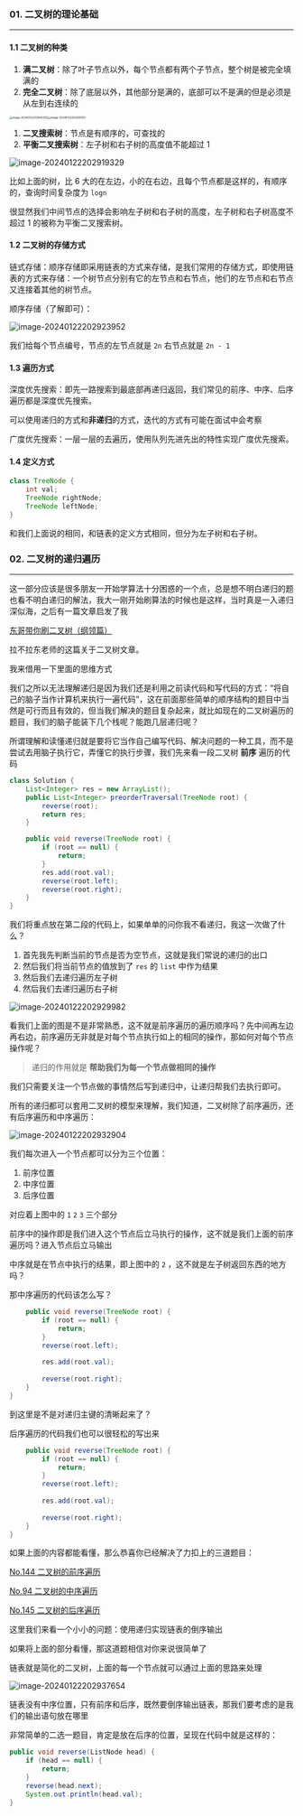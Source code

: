 ### 01. 二叉树的理论基础

------

#### 1.1 二叉树的种类

1. **满二叉树**：除了叶子节点以外，每个节点都有两个子节点，整个树是被完全填满的
2. **完全二叉树**：除了底层以外，其他部分是满的，底部可以不是满的但是必须是从左到右连续的

<img src="E:\MyBlog\x5plan-git-blog\Kkq\2024\01\22/assets/image-20240122202845293.png" alt="image-20240122202845293" style="zoom: 33%;" /><img src="E:\MyBlog\x5plan-git-blog\Kkq\2024\01\22/assets/image-20240122202905163.png" alt="image-20240122202905163" style="zoom:33%;" />



1. **二叉搜索树**：节点是有顺序的，可查找的
2. **平衡二叉搜索树**：左子树和右子树的高度值不能超过 1

![image-20240122202919329](E:/MyBlog/x5plan-git-blog/Kkq/2024/01/22/assets/image-20240122202919329-1705926794874-1.png)

比如上面的树，比 6 大的在左边，小的在右边，且每个节点都是这样的，有顺序的，查询时间复杂度为 `logn`

很显然我们中间节点的选择会影响左子树和右子树的高度，左子树和右子树高度不超过 1 的被称为平衡二叉搜索树。



#### 1.2 二叉树的存储方式

链式存储：顺序存储即采用链表的方式来存储，是我们常用的存储方式，即使用链表的方式来存储：一个树节点分别有它的左节点和右节点，他们的左节点和右节点又连接着其他的树节点。

顺序存储（了解即可）：

![image-20240122202923952](E:/MyBlog/x5plan-git-blog/Kkq/2024/01/22/assets/image-20240122202923952-1705926800606-3-1705926890928-5.png)

我们给每个节点编号，节点的左节点就是 `2n` 右节点就是 `2n - 1`



#### 1.3 遍历方式

深度优先搜索：即先一路搜索到最底部再递归返回，我们常见的前序、中序、后序遍历都是深度优先搜索。

可以使用递归的方式和**非递归**的方式，迭代的方式有可能在面试中会考察

广度优先搜索：一层一层的去遍历，使用队列先进先出的特性实现广度优先搜索。



#### 1.4 定义方式

```java
class TreeNode {
	int val;
	TreeNode rightNode;
	TreeNode leftNode;
}
```

和我们上面说的相同，和链表的定义方式相同，但分为左子树和右子树。



### 02. 二叉树的递归遍历

------

​	这一部分应该是很多朋友一开始学算法十分困惑的一个点，总是想不明白递归的题也看不明白递归的解法，我大一刚开始刷算法的时候也是这样，当时真是一入递归深似海，之后有一篇文章启发了我

[东哥带你刷二叉树（纲领篇）](https://labuladong.github.io/algo/di-ling-zh-bfe1b/dong-ge-da-334dd/)

拉不拉东老师的这篇关于二叉树文章。

我来借用一下里面的思维方式

我们之所以无法理解递归是因为我们还是利用之前读代码和写代码的方式：“将自己的脑子当作计算机来执行一遍代码”，这在前面那些简单的顺序结构的题目中当然是可行而且有效的，但当我们解决的题目复杂起来，就比如现在的二叉树遍历的题目，我们的脑子能装下几个栈呢？能跑几层递归呢？



所谓理解和读懂递归就是要将它当作自己编写代码、解决问题的一种工具，而不是尝试去用脑子执行它，弄懂它的执行步骤，我们先来看一段二叉树 **前序** 遍历的代码

```java
class Solution {
    List<Integer> res = new ArrayList();
    public List<Integer> preorderTraversal(TreeNode root) {
        reverse(root);
        return res;
    }

    public void reverse(TreeNode root) {
        if (root == null) {
            return;
        }
        res.add(root.val);
        reverse(root.left);
        reverse(root.right);
    }
}
```

我们将重点放在第二段的代码上，如果单单的问你我不看递归，我这一次做了什么？

1. 首先我先判断当前的节点是否为空节点，这就是我们常说的递归的出口
2. 然后我们将当前节点的值放到了 `res` 的 `list` 中作为结果
3. 然后我们去递归遍历左子树
4. 然后我们去递归遍历右子树



![image-20240122202929982](E:/MyBlog/x5plan-git-blog/Kkq/2024/01/22/assets/image-20240122202929982-1705926901359-7.png)

看我们上面的图是不是非常熟悉，这不就是前序遍历的遍历顺序吗？先中间再左边再右边，前序遍历无非就是对每个节点执行如上的相同的操作，那如何对每个节点操作呢？



>  递归的作用就是 **帮助我们为每一个节点做相同的操作**



我们只需要关注一个节点做的事情然后写到递归中，让递归帮我们去执行即可。



所有的递归都可以套用二叉树的模型来理解，我们知道，二叉树除了前序遍历，还有后序遍历和中序遍历：

![image-20240122202932904](E:/MyBlog/x5plan-git-blog/Kkq/2024/01/22/assets/image-20240122202932904-1705926907379-9.png)

我们每次进入一个节点都可以分为三个位置：

1. 前序位置
2. 中序位置
3. 后序位置

对应着上图中的 `1` `2` `3` 三个部分

前序中的操作即是我们进入这个节点后立马执行的操作，这不就是我们上面的前序遍历吗？进入节点后立马输出

中序就是在节点中执行的结果，即上图中的 `2` ，这不就是左子树返回东西的地方吗？

那中序遍历的代码该怎么写？

```java
    public void reverse(TreeNode root) {
        if (root == null) {
            return;
        }
        reverse(root.left);
        
        res.add(root.val);
        
        reverse(root.right);
    }
}
```

到这里是不是对递归主键的清晰起来了？

后序遍历的代码我们也可以很轻松的写出来

```java
    public void reverse(TreeNode root) {
        if (root == null) {
            return;
        }
        reverse(root.left);
        
        res.add(root.val);
        
        reverse(root.right);
    }
}
```

如果上面的内容都能看懂，那么恭喜你已经解决了力扣上的三道题目：

[No.144 二叉树的前序遍历](https://leetcode.cn/problems/binary-tree-preorder-traversal/description/)

[No.94 二叉树的中序遍历](https://leetcode.cn/problems/binary-tree-inorder-traversal/description/)

[No.145 二叉树的后序遍历](https://leetcode.cn/problems/binary-tree-postorder-traversal/description/)

这里我们来看一个小小的问题：使用递归实现链表的倒序输出



如果将上面的部分看懂，那这道题相信对你来说很简单了

链表就是简化的二叉树，上面的每一个节点就可以通过上面的思路来处理

![image-20240122202937654](E:/MyBlog/x5plan-git-blog/Kkq/2024/01/22/assets/image-20240122202937654-1705926912953-11.png)

链表没有中序位置，只有前序和后序，既然要倒序输出链表，那我们要考虑的是我们的输出语句放在哪里

非常简单的二选一题目，肯定是放在后序的位置，呈现在代码中就是这样的：

```java
public void reverse(ListNode head) {
	if (head == null) {
		return;
	}
	reverse(head.next);
	System.out.println(head.val);
}
```
